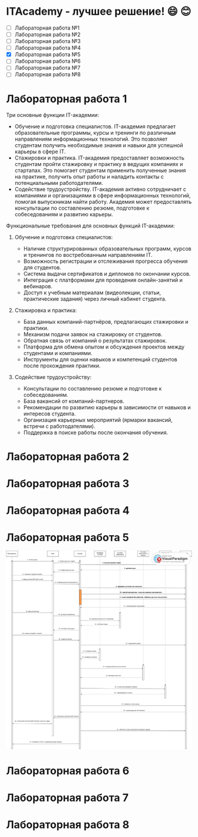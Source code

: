 # ITAcademy - лучшее решение! :smile: :blush:
- [ ] Лабораторная работа №1
- [ ] Лабораторная работа №2
- [ ] Лабораторная работа №3
- [ ] Лабораторная работа №4
- [x] Лабораторная работа №5
- [ ] Лабораторная работа №6
- [ ] Лабораторная работа №7
- [ ] Лабораторная работа №8

# Лабораторная работа 1
Три основные функции IT-академии:
* Обучение и подготовка специалистов. IT-академия предлагает образовательные программы, курсы и тренинги по различным направлениям информационных технологий. Это позволяет студентам получить необходимые знания и навыки для успешной карьеры в сфере IT.
* Стажировки и практика. IT-академия предоставляет возможность студентам пройти стажировку и практику в ведущих компаниях и стартапах. Это помогает студентам применить полученные знания на практике, получить опыт работы и наладить контакты с потенциальными работодателями.
* Содействие трудоустройству. IT-академия активно сотрудничает с компаниями и организациями в сфере информационных технологий, помогая выпускникам найти работу. Академия может предоставлять консультации по составлению резюме, подготовке к собеседованиям и развитию карьеры.

Функциональные требования для основных функций IT-академии:
1. Обучение и подготовка специалистов:
	- Наличие структурированных образовательных программ, курсов и тренингов по востребованным направлениям IT.
	- Возможность регистрации и отслеживания прогресса обучения для студентов.
	- Система выдачи сертификатов и дипломов по окончании курсов.
	- Интеграция с платформами для проведения онлайн-занятий и вебинаров.
	- Доступ к учебным материалам (видеолекции, статьи, практические задания) через личный кабинет студента.

2. Стажировка и практика:
	- База данных компаний-партнёров, предлагающих стажировки и практики.
	- Механизм подачи заявок на стажировку от студентов.
	- Обратная связь от компаний о результатах стажировок.
	- Платформа для обмена опытом и обсуждения проектов между студентами и компаниями.
	- Инструменты для оценки навыков и компетенций студентов после прохождения практики.

3. Содействие трудоустройству:
	- Консультации по составлению резюме и подготовке к собеседованиям.
	- База вакансий от компаний-партнеров.
	- Рекомендации по развитию карьеры в зависимости от навыков и интересов студента.
	- Организация карьерных мероприятий (ярмарки вакансий, встречи с работодателями).
	- Поддержка в поиске работы после окончания обучения.

# Лабораторная работа 2
# Лабораторная работа 3
# Лабораторная работа 4
# Лабораторная работа 5
![Диаграмма](https://github.com/sokolblyat9/itacademy/raw/main/images/photo1.jpg)

# Лабораторная работа 6
# Лабораторная работа 7
# Лабораторная работа 8
